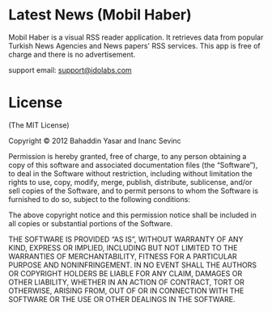 # Latest News (Mobil Haber)

Mobil Haber is a visual RSS reader application. It retrieves data from popular Turkish News Agencies and News papers' RSS services. This app is free of charge and there is no advertisement.

support email: support@idolabs.com

##


# License

(The MIT License)

Copyright © 2012 Bahaddin Yasar and Inanc Sevinc

Permission is hereby granted, free of charge, to any person obtaining a copy of this software and associated documentation files (the “Software”), to deal in the Software without restriction, including without limitation the rights to use, copy, modify, merge, publish, distribute, sublicense, and/or sell copies of the Software, and to permit persons to whom the Software is furnished to do so, subject to the following conditions:

The above copyright notice and this permission notice shall be included in all copies or substantial portions of the Software.

THE SOFTWARE IS PROVIDED “AS IS”, WITHOUT WARRANTY OF ANY KIND, EXPRESS OR IMPLIED, INCLUDING BUT NOT LIMITED TO THE WARRANTIES OF MERCHANTABILITY, FITNESS FOR A PARTICULAR PURPOSE AND NONINFRINGEMENT. IN NO EVENT SHALL THE AUTHORS OR COPYRIGHT HOLDERS BE LIABLE FOR ANY CLAIM, DAMAGES OR OTHER LIABILITY, WHETHER IN AN ACTION OF CONTRACT, TORT OR OTHERWISE, ARISING FROM, OUT OF OR IN CONNECTION WITH THE SOFTWARE OR THE USE OR OTHER DEALINGS IN THE SOFTWARE.